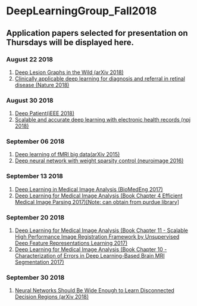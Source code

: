 # DeepLearningGroup_Fall2018
<H2>Application papers selected for presentation on Thursdays will be displayed here.</H2>


<H3>August 22 2018</H3>
<ol>
 <li> <a href="https://arxiv.org/pdf/1711.10535.pdf">Deep Lesion Graphs in the Wild (arXiv 2018)</a></li>
   <li> <a href="https://www.nature.com/articles/s41591-018-0107-6" >Clinically applicable deep learning for diagnosis and referral in retinal disease (Nature 2018)</a></li>
</ol>

<H3>August 30 2018</H3>
<ol>
 <li> <a href="https://www.nature.com/articles/srep26094.pdf">Deep Patient(iEEE 2018)</a></li>
   <li> <a href="https://www.nature.com/articles/s41746-018-0029-1.pdf" >Scalable and accurate deep learning with electronic health
records (npj 2018)</a></li>
</ol>


<H3>September 06 2018</H3>
<ol>
 <li> <a href="https://arxiv.org/pdf/1502.00093.pdf">Deep learning of fMRI big data(arXiv 2015)</a></li>
  <li> <a href="https://www.ncbi.nlm.nih.gov/pmc/articles/PMC4644699/">Deep neural network with weight sparsity control (neuroimage 2016)</a></li>
</ol>


<H3>September 13 2018</H3>
<ol>
 <li> <a href="https://www.ncbi.nlm.nih.gov/pmc/articles/PMC5479722/">Deep Learning in Medical Image Analysis (BioMedEng 2017)</a></li>
 <li><a href = "https://www.sciencedirect.com/book/9780128104088/deep-learning-for-medical-image-analysis"> Deep Learning for Medical Image Analysis (Book Chapter 4 Efficient Medical Image Parsing 2017)[Note: can obtain from purdue library]</a></li>
</ol>

<H3>September 20 2018</H3>
<ol>
  <li><a href = "https://www.sciencedirect.com/book/9780128104088/deep-learning-for-medical-image-analysis"> Deep Learning for Medical Image Analysis (Book Chapter 11 - Scalable High Performance Image Registration Framework by Unsupervised Deep Feature Representations Learning 2017)</a></li>
 <li><a href = "https://www.sciencedirect.com/book/9780128104088/deep-learning-for-medical-image-analysis"> Deep Learning for Medical Image Analysis (Book Chapter 10 - Characterization of Errors in Deep Learning-Based Brain MRI Segmentation 2017)</a></li>
</ol>



<H3>September 30 2018</H3>
<ol>
  <li><a href = "https://arxiv.org/abs/1803.00094"> Neural Networks Should Be Wide Enough to Learn Disconnected Decision Regions (arXiv 2018)</a></li>
</ol>
